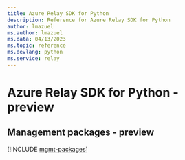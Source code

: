 ```yaml
---
title: Azure Relay SDK for Python
description: Reference for Azure Relay SDK for Python
author: lmazuel
ms.author: lmazuel
ms.data: 04/13/2023
ms.topic: reference
ms.devlang: python
ms.service: relay
---
```

# Azure Relay SDK for Python - preview

## Management packages - preview
[!INCLUDE [mgmt-packages](relay-mgmt-index.md)]